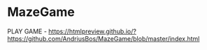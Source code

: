 # MazeGame
 PLAY GAME - https://htmlpreview.github.io/?https://github.com/AndriusBos/MazeGame/blob/master/index.html
